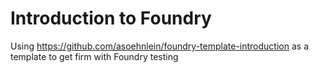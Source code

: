 # Introduction to Foundry

Using https://github.com/asoehnlein/foundry-template-introduction as a template to get firm with Foundry testing
